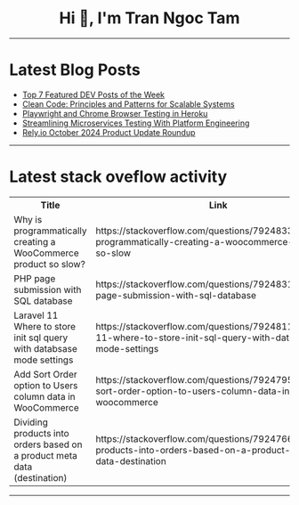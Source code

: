 <h1 align="center">Hi 👋, I'm Tran Ngoc Tam</h1>

---

# Latest Blog Posts 
<!-- BLOG-POST-LIST:START -->
- [Top 7 Featured DEV Posts of the Week](https://dev.to/devteam/top-7-featured-dev-posts-of-the-week-4hna)
- [Clean Code: Principles and Patterns for Scalable Systems](https://dev.to/yasmine_ddec94f4d4/clean-code-principles-and-patterns-for-scalable-systems-236k)
- [Playwright and Chrome Browser Testing in Heroku](https://dev.to/alvinslee/playwright-and-chrome-browser-testing-in-heroku-37m3)
- [Streamlining Microservices Testing With Platform Engineering](https://dev.to/signadot/streamlining-microservices-testing-with-platform-engineering-44i5)
- [Rely.io October 2024 Product Update Roundup](https://dev.to/t1agob/relyio-october-2024-product-update-roundup-1doj)
<!-- BLOG-POST-LIST:END -->

---

# Latest stack oveflow activity
<table>
  <tr><th>Title</th><th>Link</th></tr>
  <!-- STACKOVERFLOW:START --><tr><td>Why is programmatically creating a WooCommerce product so slow?</td><td>https://stackoverflow.com/questions/79248333/why-is-programmatically-creating-a-woocommerce-product-so-slow</td></tr><tr><td>PHP page submission with SQL database</td><td>https://stackoverflow.com/questions/79248317/php-page-submission-with-sql-database</td></tr><tr><td>Laravel 11 Where to store init sql query with databsase mode settings</td><td>https://stackoverflow.com/questions/79248110/laravel-11-where-to-store-init-sql-query-with-databsase-mode-settings</td></tr><tr><td>Add Sort Order option to Users column data in WooCommerce</td><td>https://stackoverflow.com/questions/79247959/add-sort-order-option-to-users-column-data-in-woocommerce</td></tr><tr><td>Dividing products into orders based on a product meta data &lpar;destination&rpar;</td><td>https://stackoverflow.com/questions/79247663/dividing-products-into-orders-based-on-a-product-meta-data-destination</td></tr><!-- STACKOVERFLOW:END -->
</table>

---


